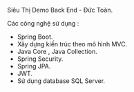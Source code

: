 Siêu Thị Demo Back End - Đức Toàn.

Các công nghệ sử dụng :
- Spring Boot.
- Xây dựng kiến trúc theo mô hình MVC.
- Java Core , Java Collection.
- Spring Security.
- Spring JPA.
- JWT.
- Sử dụng database SQL Server.



